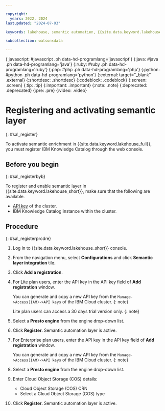 ```yaml
---

copyright:
  years: 2022, 2024
lastupdated: "2024-07-03"

keywords: lakehouse, semantic automation, {{site.data.keyword.lakehouse_short}}, data enrichment, register

subcollection: watsonxdata

---
```


{:javascript: #javascript .ph data-hd-programlang='javascript'}
{:java: #java .ph data-hd-programlang='java'}
{:ruby: #ruby .ph data-hd-programlang='ruby'}
{:php: #php .ph data-hd-programlang='php'}
{:python: #python .ph data-hd-programlang='python'}
{:external: target="_blank" .external}
{:shortdesc: .shortdesc}
{:codeblock: .codeblock}
{:screen: .screen}
{:tip: .tip}
{:important: .important}
{:note: .note}
{:deprecated: .deprecated}
{:pre: .pre}
{:video: .video}

# Registering and activating semantic layer
{: #sal_register}

To activate semantic enrichment in {{site.data.keyword.lakehouse_full}}, you must register IBM Knowledge Catalog through the web console.

## Before you begin
{: #sal_registerbyb}

To register and enable semantic layer in {{site.data.keyword.lakehouse_short}}, make sure that the following are available.
- [API key](https://cloud.ibm.com/iam/apikeys) of the cluster.
- IBM Knowledge Catalog instance within the cluster.

## Procedure
{: #sal_registerprcdre}

1. Log in to {{site.data.keyword.lakehouse_short}} console.
1. From the navigation menu, select **Configurations** and click **Semantic layer integration** tile.
1. Click **Add a registration**.
1. For Lite plan users, enter the API key in the API key field of **Add registration** window.

   You can generate and copy a new API key from the `Manage->Access(IAM)->API keys` of the IBM Cloud cluster.
   {: note}

   Lite plan users can access a 30 days trial version only.
   {: note}

1. Select a **Presto engine** from the engine drop-down list.
1. Click **Register**. Semantic automation layer is active.

1. For Enterprise plan users, enter the API key in the API key field of **Add registration** window.

   You can generate and copy a new API key from the `Manage->Access(IAM)->API keys` of the IBM Cloud cluster.
   {: note}

1. Select a **Presto engine** from the engine drop-down list.
1. Enter Cloud Object Storage (COS) details:
   - Cloud Object Storage (COS) CRN
   - Select a Cloud Object Storage (COS) type

1. Click **Register**. Semantic automation layer is active.
